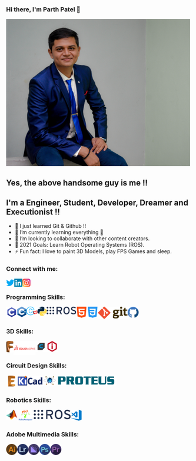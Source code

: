 ### Hi there, I'm Parth Patel 👋

<img alt="Me" width="500px" src="Resources/My Photo.JPG" />
<br />

## Yes, the above handsome guy is me !!

## I'm a Engineer, Student, Developer, Dreamer and Executionist !!

- 🔭 I just learned Git & Github !!
- 🌱 I’m currently learning everything 🤣
- 👯 I’m looking to collaborate with other content creators.
- 🥅 2021 Goals: Learn Robot Operating Systems (ROS).
- ⚡ Fun fact: I love to paint 3D Models, play FPS Games and sleep.

### Connect with me:

[<img align="left" alt="Parth Patel | Twitter" width="22px" src="Resources/Social Media Logo/Twitter Logo.png" />][twitter]
[<img align="left" alt="Parth Patel | LinkedIn" width="22px" src="Resources/Social Media Logo/LinkedIn Logo.png" />][linkedin]
[<img align="left" alt="Parth Patel | Instagram" width="22px" src="Resources/Social Media Logo/Instagram Logo.png" />][instagram]

<br />

### Programming Skills:

<img width="30px" align="left" alt="C Programming" src="Resources/Programming Language Logo/C Logo.jpeg">
<img width="25px" align="left" alt="C++ Programming" src="Resources/Programming Language Logo/CPP Logo.jpeg">
<img width="30px" align="left" alt="Embedded C Programming" src="Resources/Programming Language Logo/Embedded C Logo.jpeg">
<img width="25px" align="left" alt="Python Programming" src="Resources/Programming Language Logo/Python Logo.jpeg">
<img width="80px" align="left" alt="ROS" src="Resources/Programming Language Logo/ROS Logo.jpeg">
<img width="30px" align="left" alt="HTML" src="Resources/Programming Language Logo/HTML5 Logo.jpeg">
<img width="30px" align="left" alt="CSS" src="Resources/Programming Language Logo/CSS Logo.jpeg">
<img width="80px" align="left" alt="Git" src="Resources/Programming Language Logo/Git Logo.jpeg">
<img width="30px" align="left" alt="GitHub" src="Resources/Programming Language Logo/GitHub Logo.jpeg">

<br />
<br />

### 3D Skills:

<img width="20px" align="left" alt="Fusion 360" src="Resources/Software Logo/3D Design Softwares/Fusion 360 Logo.png">
<img width="60px" align="left" alt="Solidworks" src="Resources/Software Logo/3D Design Softwares/Solidworks Logo.png">
<img width="30px" align="left" alt="Cura" src="Resources/Software Logo/3D Printing Softwares/Cura Logo.png">
<img width="30px" align="left" alt="Ideamaker" src="Resources/Software Logo/3D Printing Softwares/Ideamaker Logo.png">

<br />
<br />

### Circuit Design Skills:

<img width="30px" align="left" alt="Eagle CAD" src="Resources/Software Logo/Circuit Design Softwares/Eagle Logo.png">
<img width="70px" align="left" alt="KiCAD" src="Resources/Software Logo/Circuit Design Softwares/KiCAD Logo.png">
<img width="200px" align="left" alt="Proteus" src="Resources/Software Logo/Circuit Design Softwares/Proteus Logo.png">

<br />
<br />

### Robotics Skills:

<img width="30px" align="left" alt="MATLAB" src="Resources/Software Logo/Robotics Softwares/Matlab Logo.png">
<img width="45px" align="left" alt="RoboAnalyzer" src="Resources/Software Logo/Robotics Softwares/RoboAnalyzer Logo.png">
<img width="100px" align="left" alt="ROS" src="Resources/Programming Language Logo/ROS Logo.jpeg">
<img width="30px" align="left" alt="Visual Studio Code" src="Resources/Software Logo/Robotics Softwares/VS Code.jpeg">

<br />
<br />

### Adobe Multimedia Skills:

<img width="30px" align="left" alt="Illustrator" src="Resources/Software Logo/Adobe Softwares/Illustrator Logo.png">
<img width="30px" align="left" alt="Lightroom" src="Resources/Software Logo/Adobe Softwares/Lightroom Logo.png">
<img width="30px" align="left" alt="Media Encoder" src="Resources/Software Logo/Adobe Softwares/Media Encoder Logo.png">
<img width="30px" align="left" alt="Photoshop" src="Resources/Software Logo/Adobe Softwares/Photoshop Logo.png">
<img width="30px" align="left" alt="Premiere Pro" src="Resources/Software Logo/Adobe Softwares/Premiere Pro Logo.png">

[website]: https://ParthPatel
[twitter]: https://twitter.com/Parth_patel_20
[instagram]: https://www.instagram.com/parth.patel_20/
[linkedin]: https://www.linkedin.com/in/parth-patel-783487157/
